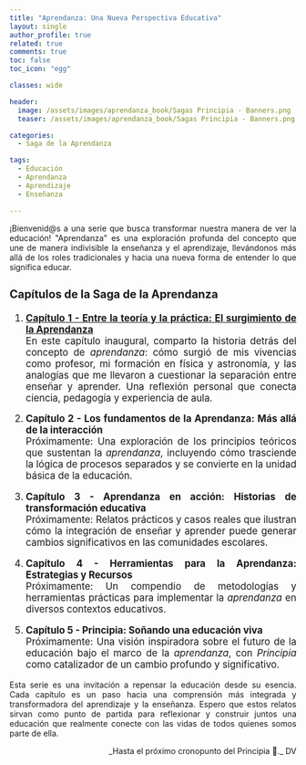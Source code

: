 ```yaml
---
title: "Aprendanza: Una Nueva Perspectiva Educativa"
layout: single
author_profile: true
related: true
comments: true
toc: false
toc_icon: "egg"

classes: wide

header:
  image: /assets/images/aprendanza_book/Sagas Principia - Banners.png
  teaser: /assets/images/aprendanza_book/Sagas Principia - Banners.png

categories:
  - Saga de la Aprendanza

tags:
  - Educación
  - Aprendanza
  - Aprendizaje
  - Enseñanza

---
```


<div align="justify" markdown="1">
¡Bienvenid@s a una serie que busca transformar nuestra manera de ver la educación! "Aprendanza" es una exploración profunda del concepto que une de manera indivisible la enseñanza y el aprendizaje, llevándonos más allá de los roles tradicionales y hacia una nueva forma de entender lo que significa educar.

<div markdown="1" style="font-size: 1.2em;">

### **Capítulos de la Saga de la Aprendanza**

1. [**Capítulo 1 - Entre la teoría y la práctica: El surgimiento de la Aprendanza**](_posts/saga_aprendanza/2024-12-25-Aprendanza-entre-la-teoria-y-la-practica)  
   En este capítulo inaugural, comparto la historia detrás del concepto de *aprendanza*: cómo surgió de mis vivencias como profesor, mi formación en física y astronomía, y las analogías que me llevaron a cuestionar la separación entre enseñar y aprender. Una reflexión personal que conecta ciencia, pedagogía y experiencia de aula.

2. **Capítulo 2 - Los fundamentos de la Aprendanza: Más allá de la interacción**  
   Próximamente: Una exploración de los principios teóricos que sustentan la *aprendanza*, incluyendo cómo trasciende la lógica de procesos separados y se convierte en la unidad básica de la educación.

3. **Capítulo 3 - Aprendanza en acción: Historias de transformación educativa**  
   Próximamente: Relatos prácticos y casos reales que ilustran cómo la integración de enseñar y aprender puede generar cambios significativos en las comunidades escolares.

4. **Capítulo 4 - Herramientas para la Aprendanza: Estrategias y Recursos**  
   Próximamente: Un compendio de metodologías y herramientas prácticas para implementar la *aprendanza* en diversos contextos educativos.

5. **Capítulo 5 - Principia: Soñando una educación viva**  
   Próximamente: Una visión inspiradora sobre el futuro de la educación bajo el marco de la *aprendanza*, con *Principia* como catalizador de un cambio profundo y significativo.

</div>

Esta serie es una invitación a repensar la educación desde su esencia. Cada capítulo es un paso hacia una comprensión más integrada y transformadora del aprendizaje y la enseñanza. Espero que estos relatos sirvan como punto de partida para reflexionar y construir juntos una educación que realmente conecte con las vidas de todos quienes somos parte de ella.

<div align="right" markdown="1">
_Hasta el próximo cronopunto del Principia 🥚._  
DV  
</div>

</div>

